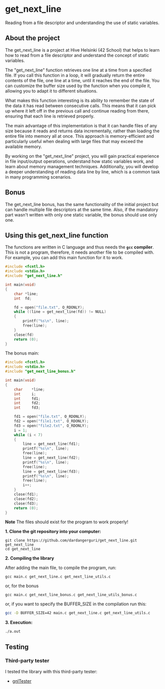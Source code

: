 # get_next_line
Reading from a file descriptor and understanding the use of static variables.
## About the project

The get_next_line is a project at Hive Helsinki (42 School) that helps to learn how to read from a file descriptor and understand the concept of static variables.

The "get_next_line" function retrieves one line at a time from a specified file. If you call this function in a loop, it will gradually return the entire contents of the file, one line at a time, until it reaches the end of the file. You can customize the buffer size used by the function when you compile it, allowing you to adapt it to different situations.

What makes this function interesting is its ability to remember the state of the data it has read between consecutive calls. This means that it can pick up where it left off in the previous call and continue reading from there, ensuring that each line is retrieved properly.

The main advantage of this implementation is that it can handle files of any size because it reads and returns data incrementally, rather than loading the entire file into memory all at once. This approach is memory-efficient and particularly useful when dealing with large files that may exceed the available memory.

By working on the "get_next_line" project, you will gain practical experience in file input/output operations, understand how static variables work, and learn about memory management techniques. Additionally, you will develop a deeper understanding of reading data line by line, which is a common task in many programming scenarios.

## Bonus
The get_next_line bonus, has the same functionality of the initial project but can handle multiple file descriptors at the same time. Also, if the mandatory part wasn't written with only one static variable, the bonus should use only one.

## Using this get_next_line function
The functions are written in C language and thus needs the **`gcc` compiler**. This is not a program, therefore, it needs another file to be compiled with. For example, you can add this main function for it to work.

```C
#include <fcntl.h>
#include <stdio.h>
#include "get_next_line.h"

int main(void)
{
    char *line;
    int  fd;

    fd = open("file.txt", O_RDONLY);
    while ((line = get_next_line(fd)) != NULL)
    {
        printf("%s\n", line);
        free(line);
    }
    close(fd)
    return (0);
}
```
The bonus main:
```C
#include <fcntl.h>
#include <stdio.h>
#include "get_next_line_bonus.h"

int	main(void)
{
	char	*line;
	int		i;
	int		fd1;
	int		fd2;
	int		fd3;

	fd1 = open("file.txt", O_RDONLY);
	fd2 = open("file1.txt", O_RDONLY);
	fd3 = open("file2.txt", O_RDONLY);
	i = 1;
	while (i < 7)
	{
		line = get_next_line(fd1);
		printf("%s\n", line);
		free(line);
		line = get_next_line(fd2);
		printf("%s\n", line);
		free(line);
		line = get_next_line(fd3);
		printf("%s\n", line);
		free(line);
		i++;
	}
	close(fd1);
	close(fd2);
	close(fd3);
	return (0);
}
```
**Note**
The files should exist for the program to work properly!

**1. Clone  the git repository into your computer:**
```shell
git clone https://github.com/dardangerguri/get_next_line.git get_next_line
cd get_next_line
```
**2. Compiling the library**

After adding the main file, to compile the program, run:
```shell
gcc main.c get_next_line.c get_next_line_utils.c
```
or, for the bonus
```shell
gcc main.c get_next_line_bonus.c get_next_line_utils_bonus.c
```
or, if you want to specify the BUFFER_SIZE in the compilation run this:
```bash
gcc -D BUFFER_SIZE=42 main.c get_next_line.c get_next_line_utils.c
```
**3. Execution:**
```bash
./a.out
```
## Testing
### Third-party tester
I tested the library with this third-party tester: 
* [gnlTester](https://github.com/Tripouille/gnlTester.git)
